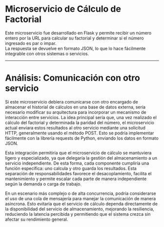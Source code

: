 # Microservicio de Cálculo de Factorial

Este microservicio fue desarrollado en Flask y permite recibir un número entero por la URL para calcular su factorial y determinar si el número ingresado es par o impar.  
La respuesta se devuelve en formato JSON, lo que lo hace fácilmente integrable con otros sistemas o servicios.

---

# Análisis: Comunicación con otro servicio

Si este microservicio debiera comunicarse con otro encargado de almacenar el historial de cálculos en una base de datos externa, sería necesario modificar su arquitectura para incorporar un mecanismo de interacción entre servicios. La idea principal sería que, una vez realizado el cálculo del factorial y determinada la paridad del número, el microservicio actual enviara estos resultados al otro servicio mediante una solicitud HTTP, generalmente usando el método POST. Esto se podría implementar fácilmente con la librería requests de Python, enviando los datos en formato JSON.

Esta integración permitiría que el microservicio de cálculo se mantuviera ligero y especializado, ya que delegaría la gestión del almacenamiento a un servicio independiente. De esta forma, cada componente cumpliría una función específica: uno calcula y otro guarda los resultados. Esta separación de responsabilidades favorece el desacoplamiento, facilita el mantenimiento y permite escalar cada parte de manera independiente según la demanda o carga de trabajo.

En un escenario más complejo o de alta concurrencia, podría considerarse el uso de una cola de mensajería para manejar la comunicación de manera asíncrona. Esto evitaría que el servicio de cálculo dependa directamente de la disponibilidad del servicio de almacenamiento, mejorando la resiliencia, reduciendo la latencia percibida y permitiendo que el sistema crezca sin afectar su rendimiento general.

